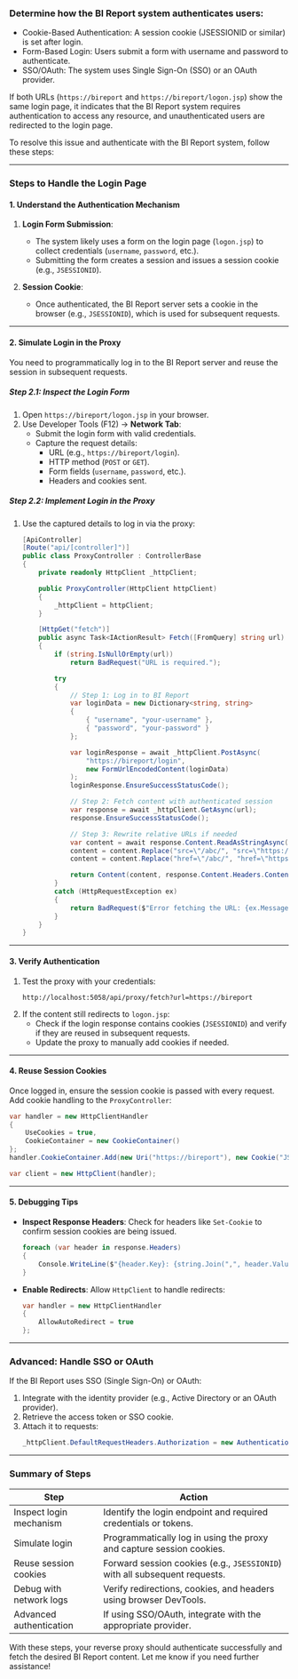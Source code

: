### Determine how the BI Report system authenticates users:

- Cookie-Based Authentication: A session cookie (JSESSIONID or similar) is set after login.
- Form-Based Login: Users submit a form with username and password to authenticate.
- SSO/OAuth: The system uses Single Sign-On (SSO) or an OAuth provider.


If both URLs (`https://bireport` and `https://bireport/logon.jsp`) show the same login page, it indicates that the BI Report system requires authentication to access any resource, and unauthenticated users are redirected to the login page.

To resolve this issue and authenticate with the BI Report system, follow these steps:

---

### **Steps to Handle the Login Page**

#### **1. Understand the Authentication Mechanism**
1. **Login Form Submission**:
   - The system likely uses a form on the login page (`logon.jsp`) to collect credentials (`username`, `password`, etc.).
   - Submitting the form creates a session and issues a session cookie (e.g., `JSESSIONID`).

2. **Session Cookie**:
   - Once authenticated, the BI Report server sets a cookie in the browser (e.g., `JSESSIONID`), which is used for subsequent requests.

---

#### **2. Simulate Login in the Proxy**

You need to programmatically log in to the BI Report server and reuse the session in subsequent requests.

##### **Step 2.1: Inspect the Login Form**
1. Open `https://bireport/logon.jsp` in your browser.
2. Use Developer Tools (F12) → **Network Tab**:
   - Submit the login form with valid credentials.
   - Capture the request details:
     - URL (e.g., `https://bireport/login`).
     - HTTP method (`POST` or `GET`).
     - Form fields (`username`, `password`, etc.).
     - Headers and cookies sent.

##### **Step 2.2: Implement Login in the Proxy**
1. Use the captured details to log in via the proxy:
   ```csharp
   [ApiController]
   [Route("api/[controller]")]
   public class ProxyController : ControllerBase
   {
       private readonly HttpClient _httpClient;

       public ProxyController(HttpClient httpClient)
       {
           _httpClient = httpClient;
       }

       [HttpGet("fetch")]
       public async Task<IActionResult> Fetch([FromQuery] string url)
       {
           if (string.IsNullOrEmpty(url))
               return BadRequest("URL is required.");

           try
           {
               // Step 1: Log in to BI Report
               var loginData = new Dictionary<string, string>
               {
                   { "username", "your-username" },
                   { "password", "your-password" }
               };

               var loginResponse = await _httpClient.PostAsync(
                   "https://bireport/login",
                   new FormUrlEncodedContent(loginData)
               );
               loginResponse.EnsureSuccessStatusCode();

               // Step 2: Fetch content with authenticated session
               var response = await _httpClient.GetAsync(url);
               response.EnsureSuccessStatusCode();

               // Step 3: Rewrite relative URLs if needed
               var content = await response.Content.ReadAsStringAsync();
               content = content.Replace("src=\"/abc/", "src=\"https://bireport/abc/");
               content = content.Replace("href=\"/abc/", "href=\"https://bireport/abc/");

               return Content(content, response.Content.Headers.ContentType?.ToString());
           }
           catch (HttpRequestException ex)
           {
               return BadRequest($"Error fetching the URL: {ex.Message}");
           }
       }
   }
   ```

---

#### **3. Verify Authentication**

1. Test the proxy with your credentials:
   ```plaintext
   http://localhost:5058/api/proxy/fetch?url=https://bireport
   ```
2. If the content still redirects to `logon.jsp`:
   - Check if the login response contains cookies (`JSESSIONID`) and verify if they are reused in subsequent requests.
   - Update the proxy to manually add cookies if needed.

---

#### **4. Reuse Session Cookies**
Once logged in, ensure the session cookie is passed with every request. Add cookie handling to the `ProxyController`:

```csharp
var handler = new HttpClientHandler
{
    UseCookies = true,
    CookieContainer = new CookieContainer()
};
handler.CookieContainer.Add(new Uri("https://bireport"), new Cookie("JSESSIONID", "your-session-id"));

var client = new HttpClient(handler);
```

---

#### **5. Debugging Tips**
- **Inspect Response Headers**:
   Check for headers like `Set-Cookie` to confirm session cookies are being issued.
   ```csharp
   foreach (var header in response.Headers)
   {
       Console.WriteLine($"{header.Key}: {string.Join(",", header.Value)}");
   }
   ```

- **Enable Redirects**:
   Allow `HttpClient` to handle redirects:
   ```csharp
   var handler = new HttpClientHandler
   {
       AllowAutoRedirect = true
   };
   ```

---

### **Advanced: Handle SSO or OAuth**
If the BI Report uses SSO (Single Sign-On) or OAuth:
1. Integrate with the identity provider (e.g., Active Directory or an OAuth provider).
2. Retrieve the access token or SSO cookie.
3. Attach it to requests:
   ```csharp
   _httpClient.DefaultRequestHeaders.Authorization = new AuthenticationHeaderValue("Bearer", "your-access-token");
   ```

---

### **Summary of Steps**

| **Step**                       | **Action**                                                                 |
|--------------------------------|-----------------------------------------------------------------------------|
| Inspect login mechanism        | Identify the login endpoint and required credentials or tokens.            |
| Simulate login                 | Programmatically log in using the proxy and capture session cookies.       |
| Reuse session cookies          | Forward session cookies (e.g., `JSESSIONID`) with all subsequent requests. |
| Debug with network logs        | Verify redirections, cookies, and headers using browser DevTools.          |
| Advanced authentication        | If using SSO/OAuth, integrate with the appropriate provider.               |

With these steps, your reverse proxy should authenticate successfully and fetch the desired BI Report content. Let me know if you need further assistance!
